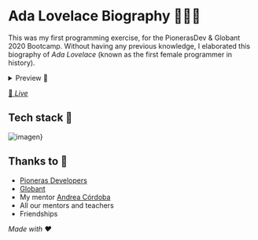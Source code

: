 # Ada Lovelace Biography 📜👩‍💻

This was my first programming exercise, for the PionerasDev & Globant 2020 Bootcamp. Without having any previous knowledge, I elaborated this biography of _Ada Lovelace_ (known as the first female programmer in history).

<details>
<summary>Preview 👀</summary>    
  <img width="959" alt="Biography Ada Lovelace" src="https://user-images.githubusercontent.com/60724393/128085264-93d4d72b-dfb2-43ff-b9ab-af0fc717e55b.png">
</details>

[🌸 _Live_](https://lukaina.github.io/Exercises-Bootcamp/Ejercicio%20Clase%201,%20Biograf%C3%ADa/bio/)

## Tech stack 🧰
![imagen](https://user-images.githubusercontent.com/60724393/91269372-a0cc0280-e73c-11ea-9bb0-d066347a49a8.png)}

## Thanks to 🙏

- [Pioneras Developers](https://github.com/pionerasdev)
- [Globant](https://github.com/globant)
- My mentor [Andrea Córdoba](https://github.com/andre-code)
- All our mentors and teachers
- Friendships

_Made with ❤_



